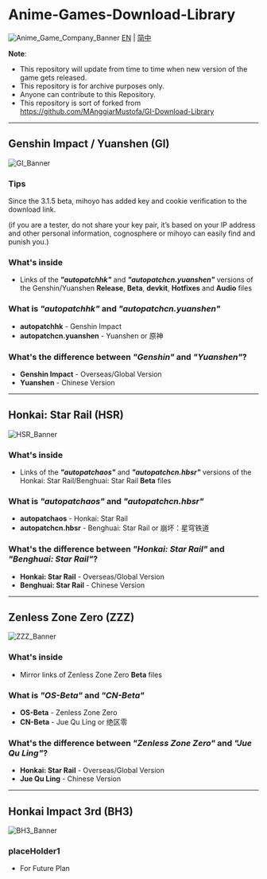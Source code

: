 # Anime-Games-Download-Library
![Anime_Game_Company_Banner](https://github.com/Focalors-Free/Anime-Games-Download-Library/blob/main/.ignore/media/Anime_Game_Company_Banner.png?raw=true)
[EN](README.md) | [简中](README_zh-CN.md)

**Note**: 
* This repository will update from time to time when new version of the game gets released.
* This repository is for archive purposes only.
* Anyone can contribute to this Repository.
* This repository is sort of forked from https://github.com/MAnggiarMustofa/GI-Download-Library

----
## Genshin Impact / Yuanshen (GI)
![GI_Banner](https://github.com/Focalors-Free/Anime-Games-Download-Library/blob/main/.ignore/media/GI_Banner.png?raw=true)
### Tips
Since the 3.1.5 beta, mihoyo has added key and cookie verification to the download link.

(if you are a tester, do not share your key pair, it’s based on your IP address and other personal information, cognosphere or mihoyo can easily find and punish you.)

### What's inside
* Links of the **_"autopatchhk"_** and **_"autopatchcn.yuanshen"_** versions of the Genshin/Yuanshen **Release**, **Beta**, **devkit**, **Hotfixes** and **Audio** files


### What is _"autopatchhk"_ and _"autopatchcn.yuanshen"_
* **autopatchhk** - Genshin Impact
* **autopatchcn.yuanshen** - Yuanshen or 原神

### What's the difference between _"Genshin"_ and _"Yuanshen"_?
* **Genshin Impact** - Overseas/Global Version
* **Yuanshen** - Chinese Version

-----

## Honkai: Star Rail (HSR)
![HSR_Banner](https://github.com/Focalors-Free/Anime-Games-Download-Library/blob/main/.ignore/media/HSR_Banner.png?raw=true)
### What's inside
* Links of the **_"autopatchaos"_** and **_"autopatchcn.hbsr"_** versions of the Honkai: Star Rail/Benghuai: Star Rail **Beta** files

### What is _"autopatchaos"_ and _"autopatchcn.hbsr"_
* **autopatchaos** - Honkai: Star Rail
* **autopatchcn.hbsr** - Benghuai: Star Rail or 崩坏：星穹铁道

### What's the difference between _"Honkai: Star Rail"_ and _"Benghuai: Star Rail"_?
* **Honkai: Star Rail** - Overseas/Global Version
* **Benghuai: Star Rail** - Chinese Version

-----

## Zenless Zone Zero (ZZZ)
![ZZZ_Banner](https://github.com/Focalors-Free/Anime-Games-Download-Library/blob/main/.ignore/media/ZZZ_Banner.png?raw=true)
### What's inside
* Mirror links of Zenless Zone Zero **Beta** files

### What is _"OS-Beta"_ and _"CN-Beta"_
* **OS-Beta** - Zenless Zone Zero
* **CN-Beta** - Jue Qu Ling or 绝区零

### What's the difference between _"Zenless Zone Zero"_ and _"Jue Qu Ling"_?
* **Honkai: Star Rail** - Overseas/Global Version
* **Jue Qu Ling** - Chinese Version

-----

## Honkai Impact 3rd (BH3)
![BH3_Banner](https://github.com/Focalors-Free/Anime-Games-Download-Library/blob/main/.ignore/media/BH3_Banner.png?raw=true)

### placeHolder1
* For Future Plan
